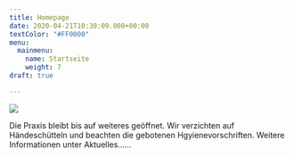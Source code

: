 ```yaml
---
title: Homepage
date: 2020-04-21T10:30:09.000+00:00
textColor: "#FF0000"
menu:
  mainmenu:
    name: Startseite
    weight: 7
draft: true

---
```

![](/images/slide.jpg)

Die Praxis bleibt bis auf weiteres geöffnet. Wir verzichten auf Händeschütteln und beachten die gebotenen Hgyienevorschriften. Weitere Informationen unter Aktuelles......